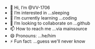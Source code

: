 - 👋 Hi, I’m @VV-1706
- 👀 I’m interested in ...sleeping
- 🌱 I’m currently learning ...coding
- 💞️ I’m looking to collaborate on ...github
- 📫 How to reach me ...via mainsource
- 😄 Pronouns: ...he/him
- ⚡ Fun fact: ...guess we'll never know

<!---
VV-1706/VV-1706 is a ✨ special ✨ repository because its `README.md` (this file) appears on your GitHub profile.
You can click the Preview link to take a look at your changes.
--->
